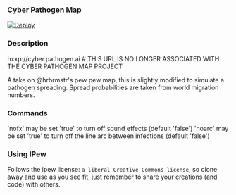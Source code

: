 ### Cyber Pathogen Map
[![Deploy](https://www.herokucdn.com/deploy/button.png)](https://heroku.com/deploy)

### Description

hxxp://cyber.pathogen.ai # THIS URL IS NO LONGER ASSOCIATED WITH THE CYBER PATHOGEN MAP PROJECT


A take on @hrbrmstr's pew pew map, this is slightly modified to simulate a pathogen spreading.  Spread probabilities are taken from world migration numbers.

### Commands
'nofx' may be set 'true' to turn off sound effects (default 'false')
'noarc' may be set 'true' to turn off the line arc between infections (default 'false')

### Using IPew

Follows the ipew license: `a liberal Creative Commons license`, so clone away and use as you see fit, just remember to share your creations (and code) with others.
